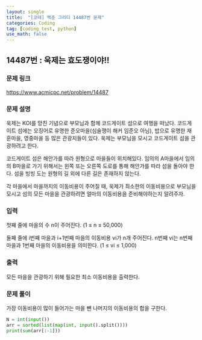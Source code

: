 ```yaml
---
layout: single
title:  "[코테] 백준 그리디 14487번 문제"
categories: Coding
tag: [coding test, python]
use_math: false
---
```


## 14487번 : 욱제는 효도쟁이야!!
### 문제 링크
<https://www.acmicpc.net/problem/14487>

### 문제 설명
욱제는 KOI를 망친 기념으로 부모님과 함께 코드게이트 섬으로 여행을 떠났다. 코드게이트 섬에는 오징어로 유명한 준오마을(심술쟁이 해커 임준오 아님), 밥으로 유명한 재훈마을, 영중마을 등 많은 관광지들이 있다. 욱제는 부모님을 모시고 코드게이트 섬을 관광하려고 한다.

코드게이트 섬은 해안가를 따라 원형으로 마을들이 위치해있다. 임의의 A마을에서 임의의 B마을로 가기 위해서는 왼쪽 또는 오른쪽 도로를 통해 해안가를 따라 섬을 돌아야 한다. 섬을 빙빙 도는 원형의 길 외에 다른 길은 존재하지 않는다.

각 마을에서 마을까지의 이동비용이 주어질 때, 욱제가 최소한의 이동비용으로 부모님을 모시고 섬의 모든 마을을 관광하려면 얼마의 이동비용을 준비해야하는지 알려주자.

### 입력
첫째 줄에 마을의 수 n이 주어진다. (1 ≤ n ≤ 50,000)

둘째 줄에 i번째 마을과 i+1번째 마을의 이동비용 vi가 n개 주어진다. n번째 vi는 n번째 마을과 1번째 마을의 이동비용을 의미한다. (1 ≤ vi ≤ 1,000)

### 출력
모든 마을을 관광하기 위해 필요한 최소 이동비용을 출력한다.

### 문제 풀이
가장 이동비용이 많이 들어가는 마을 뺀 나머지의 이동비용의 합을 구한다.


```python
N = int(input())
arr = sorted(list(map(int, input().split())))
print(sum(arr[:-1]))
```
